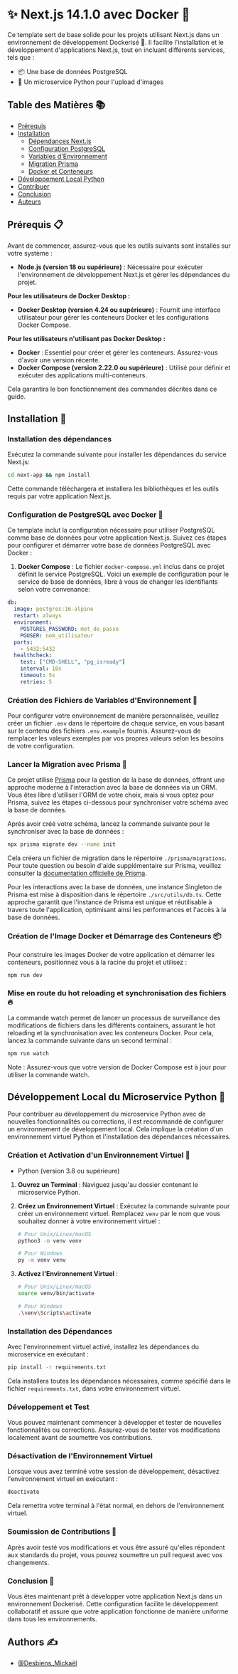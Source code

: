# ✨ Next.js 14.1.0 avec Docker 🐳

Ce template sert de base solide pour les projets utilisant Next.js dans un environnement de développement Dockerisé 🚀. Il facilite l'installation et le développement d'applications Next.js, tout en incluant différents services, tels que :

- 📦 Une base de données PostgreSQL
- 🌅 Un microservice Python pour l'upload d'images

## Table des Matières 📚

- [Prérequis](#prérequis-)
- [Installation](#installation-)
  - [Dépendances Next.js](#installation-des-dépendances)
  - [Configuration PostgreSQL](#configuration-de-postgresql-avec-docker-)
  - [Variables d'Environnement](#création-des-fichiers-de-variables-denvironnement-)
  - [Migration Prisma](#lancer-la-migration-avec-prisma-)
  - [Docker et Conteneurs](#création-de-limage-docker-et-démarrage-des-conteneurs-)
- [Développement Local Python](#développement-local-du-microservice-python-)
- [Contribuer](#soumission-de-contributions-)
- [Conclusion](#conclusion-)
- [Auteurs](#authors-%EF%B8%8F)

## Prérequis 📋

Avant de commencer, assurez-vous que les outils suivants sont installés sur votre système :

- **Node.js (version 18 ou supérieure)** : Nécessaire pour exécuter l'environnement de développement Next.js et gérer les dépendances du projet.

**Pour les utilisateurs de Docker Desktop :**

- **Docker Desktop (version 4.24 ou supérieure)** : Fournit une interface utilisateur pour gérer les conteneurs Docker et les configurations Docker Compose.

**Pour les utilisateurs n'utilisant pas Docker Desktop :**

- **Docker** : Essentiel pour créer et gérer les conteneurs. Assurez-vous d'avoir une version récente.
- **Docker Compose (version 2.22.0 ou supérieure)** : Utilisé pour définir et exécuter des applications multi-conteneurs.

Cela garantira le bon fonctionnement des commandes décrites dans ce guide.

## Installation 💾

### Installation des dépendances

Exécutez la commande suivante pour installer les dépendances du service Next.js:

```bash
cd next-app && npm install
```

Cette commande téléchargera et installera les bibliothèques et les outils requis par votre application Next.js.

### Configuration de PostgreSQL avec Docker 🐘

Ce template inclut la configuration nécessaire pour utiliser PostgreSQL comme base de données pour votre application Next.js. Suivez ces étapes pour configurer et démarrer votre base de données PostgreSQL avec Docker :

1. **Docker Compose** : Le fichier `docker-compose.yml` inclus dans ce projet définit le service PostgreSQL. Voici un exemple de configuration pour le service de base de données, libre à vous de changer les identifiants selon votre convenance:

```yaml
db:
  image: postgres:16-alpine
  restart: always
  environment:
    POSTGRES_PASSWORD: mot_de_passe
    PGUSER: nom_utilisateur
  ports:
    - 5432:5432
  healthcheck:
    test: ["CMD-SHELL", "pg_isready"]
    interval: 10s
    timeout: 5s
    retries: 5
```

### Création des Fichiers de Variables d'Environnement 🔑

Pour configurer votre environnement de manière personnalisée, veuillez créer un fichier `.env` dans le répertoire de chaque service, en vous basant sur le contenu des fichiers `.env.example` fournis. Assurez-vous de remplacer les valeurs exemples par vos propres valeurs selon les besoins de votre configuration.

### Lancer la Migration avec Prisma 🔄

Ce projet utilise [Prisma](https://www.prisma.io/docs/) pour la gestion de la base de données, offrant une approche moderne à l'interaction avec la base de données via un ORM. Vous êtes libre d'utiliser l'ORM de votre choix, mais si vous optez pour Prisma, suivez les étapes ci-dessous pour synchroniser votre schéma avec la base de données.

Après avoir créé votre schéma, lancez la commande suivante pour le synchroniser avec la base de données :

```bash
npx prisma migrate dev --name init
```

Cela créera un fichier de migration dans le répertoire `./prisma/migrations`. Pour toute question ou besoin d'aide supplémentaire sur Prisma, veuillez consulter la [documentation officielle de Prisma](https://www.prisma.io/docs/).

Pour les interactions avec la base de données, une instance Singleton de Prisma est mise à disposition dans le répertoire `./src/utils/db.ts`. Cette approche garantit que l'instance de Prisma est unique et réutilisable à travers toute l'application, optimisant ainsi les performances et l'accès à la base de données.

### Création de l'Image Docker et Démarrage des Conteneurs 📦

Pour construire les images Docker de votre application et démarrer les conteneurs, positionnez vous à la racine du projet et utilisez :

```bash
npm run dev
```

### Mise en route du hot reloading et synchronisation des fichiers 🔥

La commande watch permet de lancer un processus de surveillance des modifications de fichiers dans les différents containers, assurant le hot reloading et la synchronisation avec les conteneurs Docker.
Pour cela, lancez la commande suivante dans un second terminal :

```bash
npm run watch
```

Note : Assurez-vous que votre version de Docker Compose est à jour pour utiliser la commande watch.

## Développement Local du Microservice Python 🐍

Pour contribuer au développement du microservice Python avec de nouvelles fonctionnalités ou corrections, il est recommandé de configurer un environnement de développement local. Cela implique la création d'un environnement virtuel Python et l'installation des dépendances nécessaires.

### Création et Activation d'un Environnement Virtuel 🤖

- Python (version 3.8 ou supérieure)

1. **Ouvrez un Terminal** : Naviguez jusqu'au dossier contenant le microservice Python.

2. **Créez un Environnement Virtuel** : Exécutez la commande suivante pour créer un environnement virtuel. Remplacez `venv` par le nom que vous souhaitez donner à votre environnement virtuel :

   ```bash
   # Pour Unix/Linux/macOS
   python3 -m venv venv

   # Pour Windows
   py -m venv venv
   ```

3. **Activez l'Environnement Virtuel** :

   ```bash
   # Pour Unix/Linux/macOS
   source venv/bin/activate

   # Pour Windows
   .\venv\Scripts\activate
   ```

### Installation des Dépendances

Avec l'environnement virtuel activé, installez les dépendances du microservice en exécutant :

```bash
pip install -r requirements.txt
```

Cela installera toutes les dépendances nécessaires, comme spécifié dans le fichier `requirements.txt`, dans votre environnement virtuel.

### Développement et Test

Vous pouvez maintenant commencer à développer et tester de nouvelles fonctionnalités ou corrections. Assurez-vous de tester vos modifications localement avant de soumettre vos contributions.

### Désactivation de l'Environnement Virtuel

Lorsque vous avez terminé votre session de développement, désactivez l'environnement virtuel en exécutant :

```bash
deactivate
```

Cela remettra votre terminal à l'état normal, en dehors de l'environnement virtuel.

### Soumission de Contributions 🤝

Après avoir testé vos modifications et vous être assuré qu'elles répondent aux standards du projet, vous pouvez soumettre un pull request avec vos changements.

### Conclusion 🎉

Vous êtes maintenant prêt à développer votre application Next.js dans un environnement Dockerisé. Cette configuration facilite le développement collaboratif et assure que votre application fonctionne de manière uniforme dans tous les environnements.

## Authors ✍️

- [@Desbiens_Mickaël](https://github.com/Desbiens-Mickael)
